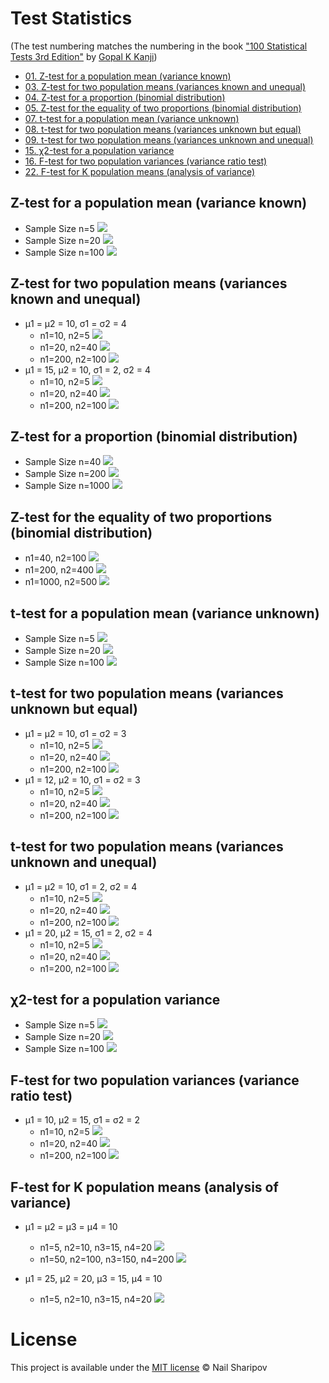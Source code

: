 # Test Statistics

(The test numbering matches the numbering in the book ["100 Statistical Tests 3rd Edition"](https://books.google.com/books?id=c16MhjA4pHgC) by [Gopal K Kanji](https://en.wikipedia.org/wiki/Gopal_Kanji))

* [01. Z-test for a population mean (variance known)](#z-test-for-a-population-mean-variance-known)
* [03. Z-test for two population means (variances known and unequal)](#z-test-for-two-population-means-variances-known-and-unequal)
* [04. Z-test for a proportion (binomial distribution)](#z-test-for-a-proportion-binomial-distribution)
* [05. Z-test for the equality of two proportions (binomial distribution)](#z-test-for-the-equality-of-two-proportions-binomial-distribution)
* [07. t-test for a population mean (variance unknown)](#t-test-for-a-population-mean-variance-unknown)
* [08. t-test for two population means (variances unknown but equal)](#t-test-for-two-population-means-variances-unknown-but-equal)
* [09. t-test for two population means (variances unknown and unequal)](#t-test-for-two-population-means-variances-unknown-and-unequal)
* [15. χ2-test for a population variance](#χ2-test-for-a-population-variance)
* [16. F-test for two population variances (variance ratio test)](#f-test-for-two-population-variances-variance-ratio-test)
* [22. F-test for K population means (analysis of variance)](#f-test-for-k-population-means-analysis-of-variance)

## Z-test for a population mean (variance known)

* Sample Size n=5
  ![](docs/01-n-005.gif)
* Sample Size n=20
  ![](docs/01-n-020.gif)
* Sample Size n=100
  ![](docs/01-n-100.gif)

## Z-test for two population means (variances known and unequal)

* μ1 = μ2 = 10, σ1 = σ2 = 4
  * n1=10, n2=5
    ![](docs/03-M-S-n-10-4-010-10-4-005.gif)
  * n1=20, n2=40
    ![](docs/03-M-S-n-10-4-020-10-4-040.gif)
  * n1=200, n2=100
    ![](docs/03-M-S-n-10-4-200-10-4-100.gif)
* μ1 = 15, μ2 = 10, σ1 = 2, σ2 = 4
  * n1=10, n2=5
    ![](docs/03-M-S-n-15-2-010-10-4-005.gif)
  * n1=20, n2=40
    ![](docs/03-M-S-n-15-2-020-10-4-040.gif)
  * n1=200, n2=100
    ![](docs/03-M-S-n-15-2-200-10-4-100.gif)

## Z-test for a proportion (binomial distribution)

* Sample Size n=40
  ![](docs/04-n-0040.gif)
* Sample Size n=200
  ![](docs/04-n-0200.gif)
* Sample Size n=1000
  ![](docs/04-n-1000.gif)

## Z-test for the equality of two proportions (binomial distribution)

* n1=40, n2=100
  ![](docs/05-P-n-07-0040-05-0100.gif)
* n1=200, n2=400
  ![](docs/05-P-n-07-0200-05-0400.gif)
* n1=1000, n2=500
  ![](docs/05-P-n-07-1000-05-0500.gif)

## t-test for a population mean (variance unknown)

* Sample Size n=5
  ![](docs/07-n-005.gif)
* Sample Size n=20
  ![](docs/07-n-020.gif)
* Sample Size n=100
  ![](docs/07-n-100.gif)

## t-test for two population means (variances unknown but equal)

* μ1 = μ2 = 10, σ1 = σ2 = 3
  * n1=10, n2=5
    ![](docs/08-M-S-n-10-3-010-10-3-005.gif)
  * n1=20, n2=40
    ![](docs/08-M-S-n-10-3-020-10-3-040.gif)
  * n1=200, n2=100
    ![](docs/08-M-S-n-10-3-200-10-3-100.gif)
* μ1 = 12, μ2 = 10, σ1 = σ2 = 3
  * n1=10, n2=5
    ![](docs/08-M-S-n-12-3-010-10-3-005.gif)
  * n1=20, n2=40
    ![](docs/08-M-S-n-12-3-020-10-3-040.gif)
  * n1=200, n2=100
    ![](docs/08-M-S-n-12-3-200-10-3-100.gif)

## t-test for two population means (variances unknown and unequal)

* μ1 = μ2 = 10, σ1 = 2, σ2 = 4
  * n1=10, n2=5
    ![](docs/09-M-S-n-10-2-010-10-4-005.gif)
  * n1=20, n2=40
    ![](docs/09-M-S-n-10-2-020-10-4-040.gif)
  * n1=200, n2=100
    ![](docs/09-M-S-n-10-2-200-10-4-100.gif)
* μ1 = 20, μ2 = 15, σ1 = 2, σ2 = 4
  * n1=10, n2=5
    ![](docs/09-M-S-n-20-2-010-15-4-005.gif)
  * n1=20, n2=40
    ![](docs/09-M-S-n-20-2-020-15-4-040.gif)
  * n1=200, n2=100
    ![](docs/09-M-S-n-20-2-200-15-4-100.gif)

## χ2-test for a population variance

* Sample Size n=5
  ![](docs/15-n-005.gif)
* Sample Size n=20
  ![](docs/15-n-020.gif)
* Sample Size n=100
  ![](docs/15-n-100.gif)

## F-test for two population variances (variance ratio test)

* μ1 = 10, μ2 = 15, σ1 = σ2 = 2
  * n1=10, n2=5
    ![](docs/16-M-S-n-10-2-010-15-2-005.gif)
  * n1=20, n2=40
    ![](docs/16-M-S-n-10-2-020-15-2-040.gif)
  * n1=200, n2=100
    ![](docs/16-M-S-n-10-2-200-15-2-100.gif)

## F-test for K population means (analysis of variance)

* μ1 = μ2 = μ3 = μ4 = 10
  * n1=5, n2=10, n3=15, n4=20
    ![](docs/22-M-n-10-005-10-010-10-015-10-020.gif)
  * n1=50, n2=100, n3=150, n4=200
    ![](docs/22-M-n-10-050-10-100-10-150-10-200.gif)

* μ1 = 25, μ2 = 20, μ3 = 15, μ4 = 10
  * n1=5, n2=10, n3=15, n4=20
    ![](docs/22-M-n-25-005-20-010-15-015-10-020.gif)

# License

This project is available under the [MIT license](LICENSE) © Nail Sharipov